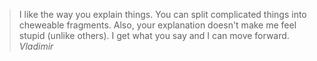 <blockquote>
  I like the way you explain things. You can split complicated things into cheweable fragments. Also, your explanation doesn't make me feel stupid (unlike others). I get what you say and I can move forward.
  <cite>Vladimir</cite>
</blockquote>

